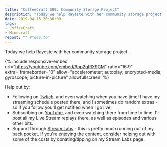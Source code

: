 ```yaml
---
title: "CoffeeCraft S00: Community Storage Project"
description: "Today we help Rayeste with her community storage project."
date: 2019-04-15 20:30:00
tags:
- CoffeeCraft
- Minecraft
repost: "" #"dev.to"
---
```


Today we help Rayeste with her community storage project.
<!--more-->

{% include responsive-embed url="https://youtube.com/embed/9op2qRlX9GM" ratio="16:9" extra='frameborder="0" allow="accelerometer; autoplay; encrypted-media; gyroscope; picture-in-picture" allowfullscreen' %}

Help out by:
 * Following on [Twtich](https://twitch.tv/AnonJr_Live), and even watching when you have time! I have my streaming schedule posted there, and I sometimes do random extras - so if you follow you'll get notified when I go live.
 * Subscribing on [YouTube](http://www.youtube.com/channel/UCXafqhKHbkSUIrq0LAuu0tw), and even watching there from time to time. I'll post all my Live Stream replays there, as well as episodes and various other bits.
 * Support through [Stream Labs](https://streamlabs.com/anonjr_live) - this is pretty much running out of my back pocket. If you're enjoying the content, consider helping out with some of the costs by donating/tipping on my Stream Labs page.